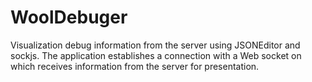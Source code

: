 # WoolDebuger
Visualization debug information from the server using JSONEditor and sockjs. The application establishes a connection with a Web socket on which receives information from the server for presentation. 

